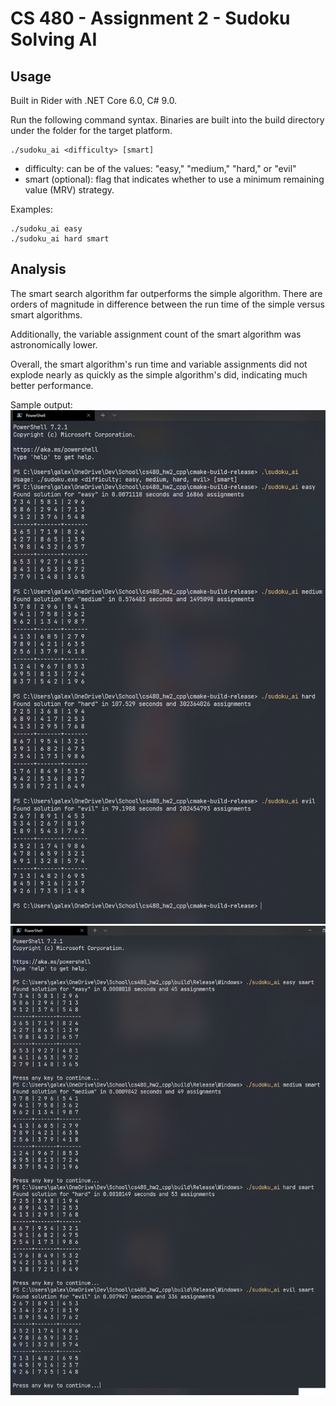 # CS 480 - Assignment 2 - Sudoku Solving AI

## Usage
Built in Rider with .NET Core 6.0, C# 9.0.

Run the following command syntax. Binaries are built into the build directory under the folder for the target platform.
```
./sudoku_ai <difficulty> [smart]
```

+ difficulty: can be of the values: "easy," "medium," "hard," or "evil"
+ smart (optional): flag that indicates whether to use a minimum remaining value (MRV) strategy.

Examples:
```
./sudoku_ai easy
./sudoku_ai hard smart
```
## Analysis

The smart search algorithm far outperforms the simple algorithm. There are orders of magnitude in difference between the run time of the simple versus smart algorithms. 

Additionally, the variable assignment count of the smart algorithm was astronomically lower.

Overall, the smart algorithm's run time and variable assignments did not explode nearly as quickly as the simple algorithm's did, indicating much better performance.

Sample output:
![Output of simple algorithm](https://github.com/GTLugo/cs480_hw2_cpp/blob/master/output.png)
![Output of smart algorithm](https://github.com/GTLugo/cs480_hw2_cpp/blob/master/output_smart.png)